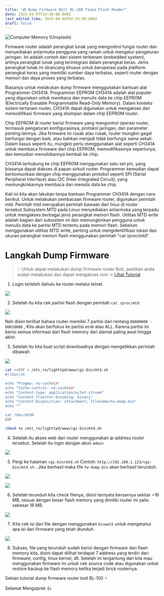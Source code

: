 ```yaml
---
title: "💿 Dump Firmware Bolt BL-100 Tanpa Flash Reader"
date: 2023-03-07T14:36:00.000Z
last_edited_time: 2024-04-04T02:24:00.000Z
draft: false
---
```


![Computer Memory (Unsplash)](https://radito.vercel.app/c93a2c9c5ca69da8b1c0f731896eca9ae6d8df8031c949f53eaf91ceb0d85ad3/68747470733a2f2f7777772e64726f70626f782e636f6d2f73636c2f66692f376977757665737736783838726f396e6a646b69382f623735316438323561643435386665323532633063306466653837343432313838643534343362373531373763336636386464333539633138613266653632362e6a70673f726c6b65793d7472627379677970743679386631677475737879346e34673726646c3d30267261773d31)


Firmware router adalah perangkat lunak yang mengontrol fungsi router dan menyediakan antarmuka pengguna yang ramah untuk mengatur pengaturan jaringan. Ini adalah contoh dari sistem terbenam (embedded system), artinya perangkat lunak yang terintegrasi dalam perangkat keras. Jenis perangkat lunak ini dirancang khusus untuk beroperasi pada platform perangkat keras yang memiliki sumber daya terbatas, seperti router dengan memori dan daya proses yang terbatas.


Biasanya untuk melakukan dump firmware menggunakan bantuan alat Programmer CH341A. Programmer EEPROM CH341A adalah alat populer yang digunakan untuk membaca dan menulis data ke chip EEPROM (Electrically Erasable Programmable Read-Only Memory). Dalam konteks sistem tertanam router, CH341A dapat digunakan untuk mengakses dan memodifikasi firmware yang disimpan dalam chip EEPROM router.


Chip EEPROM di router berisi firmware yang mengontrol operasi router, termasuk pengaturan konfigurasinya, protokol jaringan, dan parameter penting lainnya. Jika firmware ini rusak atau rusak, router mungkin gagal berfungsi dengan baik, atau bahkan menjadi tidak berfungsi sama sekali. Dalam kasus seperti itu, mungkin perlu menggunakan alat seperti CH341A untuk membaca firmware dari chip EEPROM, memodifikasinya seperlunya, dan kemudian menuliskannya kembali ke chip.


CH341A terhubung ke chip EEPROM menggunakan satu set pin, yang biasanya dapat diakses di papan sirkuit router. Programmer kemudian dapat berkomunikasi dengan chip menggunakan protokol seperti SPI (Serial Peripheral Interface) atau I2C (Inter-Integrated Circuit), yang memungkinkannya membaca dan menulis data ke chip.


Kali ini kita akan lakukan tanpa bantuan Programmer CH341A dengan cara berikut. Untuk melakukan pembacaan firmware router, digunakan perintah mtd. Perintah mtd merupakan perintah bawaan dari linux di router tersebut.Subsystem MTD pada Linux menyediakan antarmuka yang terpadu untuk mengakses berbagai jenis perangkat memori flash. Utilitas MTD write adalah bagian dari subsistem ini dan memungkinkan pengguna untuk menulis data ke partisi MTD tertentu pada memori flash. Sebelum menggunakan utilitas MTD write, penting untuk mengidentifikasi lokasi dan ukuran perangkat memori flash menggunakan perintah "cat /proc/mtd".


# Langkah Dump Firmware


> 💡 Untuk dapat melakukan dump firmware router Bolt, pastikan anda sudah melakukan dan dapat mengakses root → [Lihat Tutorial](https://radito.github.io/posts/25149034-6a06-4629-b657-5d42dac4a9b2/)


1. Login terlebih dahulu ke router melalui telnet.


![](https://radito.vercel.app/84a45322281e9793be9200465d9ad0aa686a30df57472143d58aa5b92fa6d014/68747470733a2f2f7777772e64726f70626f782e636f6d2f73636c2f66692f6a3034776538636a3061656162366d73386f3635662f656539653135663365663332346631643539613562373564306632636163383737393561373030383866383031613139643963643065376633666631613834352e706e673f726c6b65793d75776f66356a3063303877303374636b71303862697776356826646c3d30267261773d31)


2. Setelah itu kita cek partisi flash dengan perintah `cat /proc/mtd`


![](https://radito.vercel.app/b86925ec838d834cfe9d45e5c48094b29235678f97342b46072caaf8cf3ee806/68747470733a2f2f7777772e64726f70626f782e636f6d2f73636c2f66692f6d7764386e6969706f7a30643276366961727865712f663238663166376565313865663837356364373835383030623930313634386232303934343630623661343938363166353235326161353035316531323635372e706e673f726c6b65793d6d33786938323163343266746434386b6f327479673762647226646c3d30267261773d31)


Nah disini terlihat bahwa router memiliki 7 partisi dari rentang `00000000 - 00010000` , Kita akan berfokus ke partisi `mtd0` atau ALL.  Karena partisi ini berisi semua informasi dari flash memory dari alamat paling awal hingga akhir.


3. Setelah itu kita buat script downloadnya dengan mengetikkan perintah dibawah


![](https://radito.vercel.app/382573f23b178561102980903ec48daf3cb8a596fb5cec3bde98fda5b87f8680/68747470733a2f2f7777772e64726f70626f782e636f6d2f73636c2f66692f3674766573766334323438663878737179377a6d692f373936613766303139613863316137363039646133633661643837666261613265303863653464383238333639633331383439626564373330376337363162662e706e673f726c6b65793d67396b36336437316f706e6a3035317769383735326578757726646c3d30267261773d31)


```bash
cat <<EOF > /etc_ro/lighttpd/www/cgi-bin/mtd.sh
#!/bin/sh

echo "Pragma: no-cache\n"
echo "Cache-control: no-cache\n"
echo "Content-type: application/octet-stream"
echo "Content-Transfer-Encoding: binary"
echo "Content-Disposition: attachment; filename=fw-dump.bin"
echo ""

cat /dev/mtd0
EOF

chmod +x /etc_ro/lighttpd/www/cgi-bin/mtd.sh
```


4. Setelah itu akses web dari router menggunakan ip address router tersebut. Setelah itu login dengan akun `admin`


![](https://radito.vercel.app/359f0cc5bc2385b306994bce3c7f7b5b06ef8cb2aba569bfbc0b82867a375fcf/68747470733a2f2f7777772e64726f70626f782e636f6d2f73636c2f66692f3862367568636a76337778766b35793939726761682f336661653832326361616238666237656163303431346537373931323633386563666137366662633739323130386138333034376237643134326535646263392e706e673f726c6b65793d7836696f617270303374666131677665307a6571656871373126646c3d30267261773d31)


5. Pergi ke halaman `cgi-bin/mtd.sh` Contoh: `http://192.168.1.123/cgi-bin/mtd.sh` . Jika berhasil maka file `fw-dump.bin` akan berhasil terunduh.


![](https://radito.vercel.app/7a32fac8972dce0a93458aa22d11f0e06d2972e687534d3919ad9fdb9d0ed9c5/68747470733a2f2f7777772e64726f70626f782e636f6d2f73636c2f66692f61767664357634676b6d366a6c37733730333130732f636439623036616131663465633336303439653864656266326364646363323539623534343437313634636235303735663366316163633635313235666633332e706e673f726c6b65793d6d707132683375677566756e627a77667a6e3574716b33393326646c3d30267261773d31)


![](https://radito.vercel.app/aa21bdd7f2d23a6418a6f65d1c33d7362255643c2d23113218fea765f2f9f958/68747470733a2f2f7777772e64726f70626f782e636f6d2f73636c2f66692f6735716167676f797a70726333686a39666c6f66722f653861356335306465376533643063323530303131626366623230626666343833343235633165376536633564306563323062373933626265326162383837362e706e673f726c6b65793d7a336f3167366773776a623038697367767a35747369346f6c26646c3d30267261773d31)


6. Setelah terunduh kita check filenya, disini ternyata bersarnya sekitar ~16 MB, sesuai dengan besar flash memory yang dimiliki router ini yaitu sebesar 16 MB.


![](https://radito.vercel.app/1b013a42c2d0904d8a8afd811f491477878e2f78a897056c6bcef82dd161f62e/68747470733a2f2f7777772e64726f70626f782e636f6d2f73636c2f66692f6a743468797430733877336e7479306f787162336d2f333933656132326232396636633530393762323161366165316231636461393239633435316439646563616566613039626133663165363863303264303363662e706e673f726c6b65793d777670633878676c387769387632753561686d687a6e66667626646c3d30267261773d31)


7. Kita cek isi dari file dengan menggunakan `binwalk` untuk mengetahui apa isi dari firmware yang telah diunduh.


![](https://radito.vercel.app/af2cc760b3d5cf6c906fefcad9e3193c06faafa6814cfe69b951cce3b3c13718/68747470733a2f2f7777772e64726f70626f782e636f6d2f73636c2f66692f717366647633706278786730646d7a396a35686e352f663439386262333164636366653930313133663766616538343430323163313135656262306264356637616136353838366238343566613731373533303730352e706e673f726c6b65793d30353330613479706e38316d7671667a7469777667326e746d26646c3d30267261773d31)


8. Sukses, file yang terunduh sudah berisi dengan firmware dari flash memory kita, disini dapat dilihat terdapat 7 address yang terdiri dari firmware, config, linux kernel, dll. Setelah ini tergantung dari kita mau menggunakan firmware ini untuk cek source code atau digunakan untuk restore backup ke flash memory ketika terjadi brick routernya.


Sekian tutorial dump firmware router bolt BL-100 ✨


Selamat Mengoprek 👍

